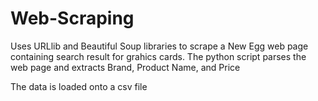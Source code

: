 # Web-Scraping

Uses URLlib and Beautiful Soup libraries to scrape a New Egg web page containing search result for grahics cards.
The python script parses the web page and extracts Brand, Product Name, and Price

The data is loaded onto a csv file
